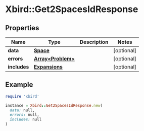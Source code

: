 # Xbird::Get2SpacesIdResponse

## Properties

| Name | Type | Description | Notes |
| ---- | ---- | ----------- | ----- |
| **data** | [**Space**](Space.md) |  | [optional] |
| **errors** | [**Array&lt;Problem&gt;**](Problem.md) |  | [optional] |
| **includes** | [**Expansions**](Expansions.md) |  | [optional] |

## Example

```ruby
require 'xbird'

instance = Xbird::Get2SpacesIdResponse.new(
  data: null,
  errors: null,
  includes: null
)
```

